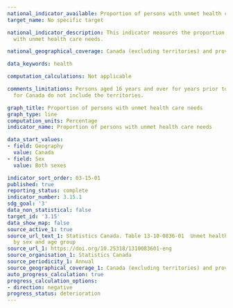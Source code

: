 ```yaml
---
national_indicator_available: Proportion of persons with unmet health care needs
target_name: No specific target

national_indicator_description: This indicator measures the proportion of persons
  with unmet health care needs.

national_geographical_coverage: Canada (excluding territories) and provinces

data_keywords: health

computation_calculations: Not applicable

comments_limitations: Persons aged 16 years and over for years prior to 2022. Estimates
  for Canada do not include the territories.

graph_title: Proportion of persons with unmet health care needs
graph_type: line
computation_units: Percentage
indicator_name: Proportion of persons with unmet health care needs

data_start_values:
- field: Geography
  value: Canada
- field: Sex
  value: Both sexes

indicator_sort_order: 03-15-01
published: true
reporting_status: complete
indicator_number: 3.15.1
sdg_goal: '3'
data_non_statistical: false
target_id: '3.15'
data_show_map: false
source_active_1: true
source_url_text_1: Statistics Canada. Table 13-10-0836-01  Unmet health care needs
  by sex and age group
source_url_1: https://doi.org/10.25318/1310083601-eng
source_organisation_1: Statistics Canada
source_periodicity_1: Annual
source_geographical_coverage_1: Canada (excluding territories) and provinces
auto_progress_calculation: true
progress_calculation_options:
- direction: negative
progress_status: deterioration
---
```

